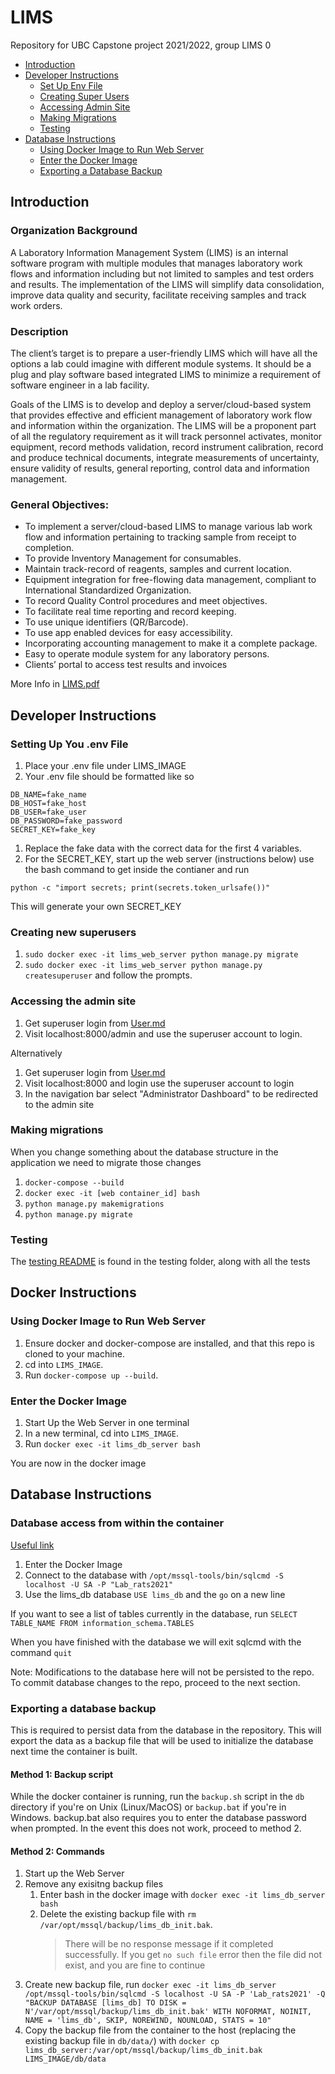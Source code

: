 # LIMS
Repository for UBC Capstone project 2021/2022, group LIMS 0

- [Introduction](#introduction)
- [Developer Instructions](#developer-instructions)
  - [Set Up Env File](#setting-up-you-env-file)
  - [Creating Super Users](#creating-new-superusers)
  - [Accessing Admin Site](#accessing-the-admin-site)
  - [Making Migrations](#making-migrations)
  - [Testing](#testing)
- [Database Instructions](#database-instructions)
  - [Using Docker Image to Run Web Server](#using-docker-image-to-run-web-server)
  - [Enter the Docker Image](#enter-the-docker-image)
  - [Exporting a Database Backup](#exporting-a-database-backup)

## Introduction
### Organization Background
A Laboratory Information Management System (LIMS) is an internal software program with multiple modules that manages laboratory work flows and information including but not limited to samples and test orders and results. The implementation of the LIMS will simplify data consolidation, improve data quality and security, facilitate receiving samples and track work orders.
### Description
The client’s target is to prepare a user-friendly LIMS which will have all the options a lab could imagine with different module systems. It should be a plug and play software based integrated LIMS to minimize a requirement of software engineer in a lab facility.

Goals of the LIMS is to develop and deploy a server/cloud-based system that provides effective and efficient management of laboratory work flow and information within the organization. The LIMS will be a proponent part of all the regulatory requirement as it will track personnel activates, monitor equipment, record methods validation, record instrument calibration, record and produce technical documents, integrate measurements of uncertainty, ensure validity of results, general reporting, control data and information management.

### General Objectives:
- To implement a server/cloud-based LIMS to manage various lab work flow and information pertaining to tracking sample from receipt to completion.
- To provide Inventory Management for consumables.
- Maintain track-record of reagents, samples and current location.
- Equipment integration for free-flowing data management, compliant to International Standardized Organization.
- To record Quality Control procedures and meet objectives.
- To facilitate real time reporting and record keeping.
- To use unique identifiers (QR/Barcode).
- To use app enabled devices for easy accessibility.
- Incorporating accounting management to make it a complete package.
- Easy to operate module system for any laboratory persons.
- Clients’ portal to access test results and invoices

More Info in [LIMS.pdf](LIMS.pdf)

## Developer Instructions
### Setting Up You .env File

1. Place your .env file under LIMS_IMAGE
1. Your .env file should be formatted like so

```
DB_NAME=fake_name
DB_HOST=fake_host
DB_USER=fake_user
DB_PASSWORD=fake_password
SECRET_KEY=fake_key
```

1. Replace the fake data with the correct data for the first 4 variables.
1. For the SECRET_KEY, start up the web server (instructions below) use the bash command to get inside the contianer and run

```
python -c "import secrets; print(secrets.token_urlsafe())"
```

This will generate your own SECRET_KEY

### Creating new superusers

1. `sudo docker exec -it lims_web_server python manage.py migrate`
1. `sudo docker exec -it lims_web_server python manage.py createsuperuser` and follow the prompts.

### Accessing the admin site

1. Get superuser login from [User.md](Users.md)
1. Visit localhost:8000/admin and use the superuser account to login.

Alternatively

1. Get superuser login from [User.md](Users.md)
1. Visit localhost:8000 and login use the superuser account to login
1. In the navigation bar select "Administrator Dashboard" to be redirected to the admin site

### Making migrations

When you change something about the database structure in the application we need to migrate those changes

1. `docker-compose --build`
1. `docker exec -it [web container_id] bash`
1. `python manage.py makemigrations`
1. `python manage.py migrate`

### Testing

The [testing README](LIMS_IMAGE/web/tests/README.md) is found in the testing folder, along with all the tests

## Docker Instructions

### Using Docker Image to Run Web Server

1. Ensure docker and docker-compose are installed, and that this repo is cloned to your machine.
1. cd into `LIMS_IMAGE`.
1. Run `docker-compose up --build`.

### Enter the Docker Image

1. Start Up the Web Server in one terminal
1. In a new terminal, cd into `LIMS_IMAGE`.
1. Run `docker exec -it lims_db_server bash`

You are now in the docker image

## Database Instructions

### Database access from within the container

[Useful link](https://docs.microsoft.com/en-us/sql/linux/quickstart-install-connect-docker?view=sql-server-ver15&pivots=cs1-bash)

1. Enter the Docker Image
1. Connect to the database with `/opt/mssql-tools/bin/sqlcmd -S localhost -U SA -P "Lab_rats2021"`
1. Use the lims_db database `USE lims_db` and the `go` on a new line

If you want to see a list of tables currently in the database, run `SELECT TABLE_NAME FROM information_schema.TABLES`

When you have finished with the database we will exit sqlcmd with the command `quit`

Note: Modifications to the database here will not be persisted to the repo. To commit database changes to the repo, proceed to the next section.

### Exporting a database backup

This is required to persist data from the database in the repository. This will export the data as a backup file that will be used to initialize the database next time the container is built.

#### Method 1: Backup script

While the docker container is running, run the `backup.sh` script in the `db` directory if you're on Unix (Linux/MacOS) or `backup.bat` if you're in Windows. backup.bat also requires you to enter the database password when prompted. In the event this does not work, proceed to method 2.

#### Method 2: Commands

1. Start up the Web Server
1. Remove any exisitng backup files
   1. Enter bash in the docker image with `docker exec -it lims_db_server bash`
   1. Delete the existing backup file with `rm /var/opt/mssql/backup/lims_db_init.bak`.
         >There will be no response message if it completed successfully.
         >If you get `no such file` error then the file did not exist, and you are fine to continue
1. Create new backup file, run `docker exec -it lims_db_server /opt/mssql-tools/bin/sqlcmd -S localhost -U SA -P 'Lab_rats2021' -Q "BACKUP DATABASE [lims_db] TO DISK = N'/var/opt/mssql/backup/lims_db_init.bak' WITH NOFORMAT, NOINIT, NAME = 'lims_db', SKIP, NOREWIND, NOUNLOAD, STATS = 10"`
1. Copy the backup file from the container to the host (replacing the existing backup file in `db/data/`) with `docker cp lims_db_server:/var/opt/mssql/backup/lims_db_init.bak LIMS_IMAGE/db/data`

